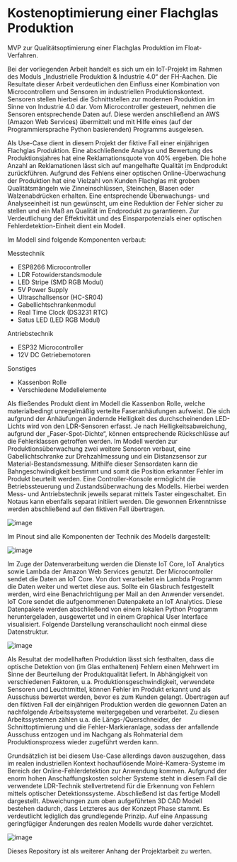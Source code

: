 # Kostenoptimierung einer Flachglas Produktion

MVP zur Qualitätsoptimierung einer Flachglas Produktion im Float-Verfahren.

Bei der vorliegenden Arbeit handelt es sich um ein IoT-Projekt im Rahmen des Moduls „Industrielle Produktion & Industrie 4.0“ der FH-Aachen.
Die Resultate dieser Arbeit verdeutlichen den Einfluss einer Kombination von Microcontrollern und Sensoren im industriellen Produktionskontext. Sensoren stellen hierbei die Schnittstellen zur modernen Produktion im Sinne von Industrie 4.0 dar. Vom Microcontroller gesteuert, nehmen die Sensoren entsprechende Daten auf. Diese werden anschließend an AWS (Amazon Web Services) übermittelt und mit Hilfe eines (auf der Programmiersprache Python basierenden) Programms ausgelesen. 

Als Use-Case dient in diesem Projekt der fiktive Fall einer einjährigen Flachglas Produktion. Eine abschließende Analyse und Bewertung des Produktionsjahres hat eine Reklamationsquote von 40% ergeben. Die hohe Anzahl an Reklamationen lässt sich auf mangelhafte Qualität im Endprodukt zurückführen. 
Aufgrund des Fehlens einer optischen Online-Überwachung der Produktion hat eine Vielzahl von Kunden Flachglas mit groben Qualitätsmängeln wie Zinneinschlüssen, Steinchen, Blasen oder Walzenabdrücken erhalten.
Eine entsprechende Überwachungs- und Analyseeinheit ist nun gewünscht, um eine Reduktion der Fehler sicher zu stellen und ein Maß an Qualität im Endprodukt zu garantieren. 
Zur Verdeutlichung der Effektivität und des Einsparpotenzials einer optischen Fehlerdetektion-Einheit dient ein Modell. 

Im Modell sind folgende Komponenten verbaut:

Messtechnik
- ESP8266 Microcontroller
- LDR Fotowiderstandsmodule
- LED Stripe (SMD RGB Modul)
- 5V Power Supply
- Ultraschallsensor (HC-SR04)
- Gabellichtschrankenmodul
- Real Time Clock (DS3231 RTC)
- Satus LED (LED RGB Modul)

Antriebstechnik
- ESP32 Microcontroller
- 12V DC Getriebemotoren

Sonstiges
- Kassenbon Rolle
- Verschiedene Modellelemente

Als fließendes Produkt dient im Modell die Kassenbon Rolle, welche materialbedingt unregelmäßig verteilte Faseranhäufungen aufweist. Die sich aufgrund der Anhäufungen ändernde Helligkeit des durchscheinenden LED-Lichts wird von den LDR-Sensoren erfasst. Je nach Helligkeitsabweichung, aufgrund der „Faser-Spot-Dichte“, können entsprechende Rückschlüsse auf die Fehlerklassen getroffen werden. 
Im Modell werden zur Produktionsüberwachung zwei weitere Sensoren verbaut, eine Gabellichtschranke zur Drehzahlmessung und ein Distanzsensor zur Material-Bestandsmessung. Mithilfe dieser Sensordaten kann die Bahngeschwindigkeit bestimmt und somit die Position erkannter Fehler im Produkt beurteilt werden.
Eine Controller-Konsole ermöglicht die Betriebssteuerung und Zustandsüberwachung des Modells. Hierbei werden Mess- und Antriebstechnik jeweils separat mittels Taster eingeschaltet. Ein Notaus kann ebenfalls separat initiiert werden.
Die gewonnen Erkenntnisse werden abschließend auf den fiktiven Fall übertragen.

![image](https://user-images.githubusercontent.com/86350904/123914111-554b3c00-d97f-11eb-80a0-b84c2b85a414.png)

Im Pinout sind alle Komponenten der Technik des Modells dargestellt:

![image](https://user-images.githubusercontent.com/86350904/123914145-5f6d3a80-d97f-11eb-9426-cb3f3fb3680d.png)

Im Zuge der Datenverarbeitung werden die Dienste IoT Core, IoT Analytics sowie Lambda der Amazon Web Services genutzt. 
Der Microcontroller sendet die Daten an IoT Core. Von dort verarbeitet ein Lambda Programm die Daten weiter und wertet diese aus. Sollte ein Glasbruch festgestellt werden, wird eine Benachrichtigung per Mail an den Anwender versendet. IoT Core sendet die aufgenommenen Datenpakete an IoT Analytics. Diese Datenpakete werden abschließend von einem lokalen Python Programm heruntergeladen, ausgewertet und in einem Graphical User Interface visualisiert. Folgende Darstellung veranschaulicht noch einmal diese Datenstruktur.

![image](https://user-images.githubusercontent.com/86350904/123914187-6b58fc80-d97f-11eb-90fd-60b09fd091f6.png)

Als Resultat der modellhaften Produktion lässt sich festhalten, dass die optische Detektion von (im Glas enthaltenen) Fehlern einen Mehrwert im Sinne der Beurteilung der Produktqualität liefert. In Abhängigkeit von verschiedenen Faktoren, u.a. Produktionsgeschwindigkeit, verwendete Sensoren und Leuchtmittel, können Fehler im Produkt erkannt und als Ausschuss bewertet werden, bevor es zum Kunden gelangt.
Übertragen auf den fiktiven Fall der einjährigen Produktion werden die gewonnen Daten an nachfolgende Arbeitssysteme weitergegeben und verarbeitet. Zu diesen Arbeitssystemen zählen u.a. die Längs-/Querschneider, der Schnittoptimierung und die Fehler-Markieranlage, sodass der anfallende Ausschuss entzogen und im Nachgang als Rohmaterial dem Produktionsprozess wieder zugeführt werden kann.

Grundsätzlich ist bei diesem Use-Case allerdings davon auszugehen, dass im realen industriellen Kontext hochauflösende Moiré-Kamera-Systeme im Bereich der Online-Fehlerdetektion zur Anwendung kommen. Aufgrund der enorm hohen Anschaffungskosten solcher Systeme steht in diesem Fall die verwendete LDR-Technik stellvertretend für die Erkennung von Fehlern mittels optischer Detektionssysteme.
Abschließend ist das fertige Modell dargestellt. Abweichungen zum oben aufgeführten 3D CAD Modell bestehen dadurch, dass Letzteres aus der Konzept Phase stammt. Es verdeutlicht lediglich das grundlegende Prinzip. Auf eine Anpassung geringfügiger Änderungen des realen Modells wurde daher verzichtet.

![image](https://user-images.githubusercontent.com/86350904/123914216-7449ce00-d97f-11eb-9269-8faba64fae41.png)

Dieses Repository ist als weiterer Anhang der Projektarbeit zu werten.
